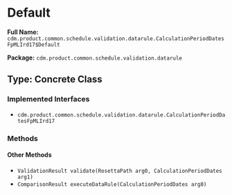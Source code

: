 # Default

**Full Name:** `cdm.product.common.schedule.validation.datarule.CalculationPeriodDatesFpMLIrd17$Default`

**Package:** `cdm.product.common.schedule.validation.datarule`

## Type: Concrete Class

### Implemented Interfaces

- `cdm.product.common.schedule.validation.datarule.CalculationPeriodDatesFpMLIrd17`

### Methods

#### Other Methods

- `ValidationResult validate(RosettaPath arg0, CalculationPeriodDates arg1)`
- `ComparisonResult executeDataRule(CalculationPeriodDates arg0)`

